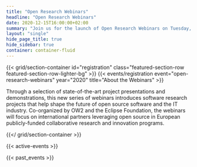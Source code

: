 ```yaml
---
title: "Open Research Webinars"
headline: "Open Research Webinars"
date: 2020-12-15T16:00:00+02:00
summary: "Join us for the launch of Open Research Webinars on Tuesday, December 15, 2020 at 16:00"
layout: "single"
hide_page_title: true
hide_sidebar: true
container: container-fluid
---
```


{{< grid/section-container id="registration" class="featured-section-row featured-section-row-lighter-bg" >}}
  {{< events/registration event="open-research-webinars" year="2020" title="About the Webinars" >}} 

Through a selection of state-of-the-art project presentations and demonstrations, this new series of webinars introduces software research projects that help shape the future of open source software and the IT industry. Co-organized by OW2 and the Eclipse Foundation, the webinars will focus on international partners leveraging open source in European publicly-funded collaborative research and innovation programs.

{{</ grid/section-container >}}

{{< active-events >}}

{{< past_events >}}
